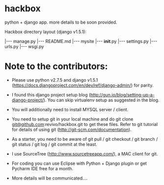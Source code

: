 hackbox
=======

python + django app. more details to be soon provided.

Hackbox directory layout (django v1.5.1):

|--- manage.py
|--- README.md
|--- mysite
    |--- __init__.py
    |--- settings.py
    |--- urls.py
    |--- wsgi.py

Note to the contributors:
=========================

* Please use python v2.7.5 and django v1.5.1 (https://docs.djangoproject.com/en/dev/ref/django-admin/) for parity.

* I found this django project setup blog (http://gun.io/blog/setting-up-a-django-project/). You can skip virtualenv setup as suggested in the blog. 

* You will additionally need to install MYSQL server / client.
 
* You need to setup git in your local machine and do git clone git@github.com:revivo/hackbox.git to get these files.
  Refer to git tutorial for details of using git (http://git-scm.com/documentation).

* As a starter, you need to be aware of git pull / git checkout / git branch / git status / git log / git commit at the least.
 
* I use SourceTree (http://www.sourcetreeapp.com/), a MAC client for git.

* For coding you can use Eclipse with Python + Django plugin or get Pycharm IDE free for a month. 
 
* More details will be communicated....
